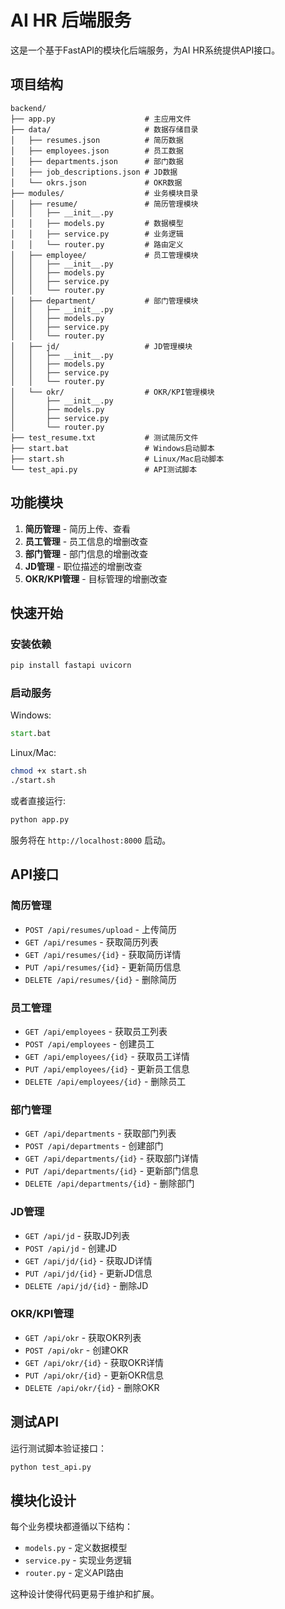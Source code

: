 # AI HR 后端服务

这是一个基于FastAPI的模块化后端服务，为AI HR系统提供API接口。

## 项目结构

```
backend/
├── app.py                    # 主应用文件
├── data/                     # 数据存储目录
│   ├── resumes.json          # 简历数据
│   ├── employees.json        # 员工数据
│   ├── departments.json      # 部门数据
│   ├── job_descriptions.json # JD数据
│   └── okrs.json             # OKR数据
├── modules/                  # 业务模块目录
│   ├── resume/               # 简历管理模块
│   │   ├── __init__.py
│   │   ├── models.py         # 数据模型
│   │   ├── service.py        # 业务逻辑
│   │   └── router.py         # 路由定义
│   ├── employee/             # 员工管理模块
│   │   ├── __init__.py
│   │   ├── models.py
│   │   ├── service.py
│   │   └── router.py
│   ├── department/           # 部门管理模块
│   │   ├── __init__.py
│   │   ├── models.py
│   │   ├── service.py
│   │   └── router.py
│   ├── jd/                   # JD管理模块
│   │   ├── __init__.py
│   │   ├── models.py
│   │   ├── service.py
│   │   └── router.py
│   └── okr/                  # OKR/KPI管理模块
│       ├── __init__.py
│       ├── models.py
│       ├── service.py
│       └── router.py
├── test_resume.txt           # 测试简历文件
├── start.bat                 # Windows启动脚本
├── start.sh                  # Linux/Mac启动脚本
└── test_api.py               # API测试脚本
```

## 功能模块

1. **简历管理** - 简历上传、查看
2. **员工管理** - 员工信息的增删改查
3. **部门管理** - 部门信息的增删改查
4. **JD管理** - 职位描述的增删改查
5. **OKR/KPI管理** - 目标管理的增删改查

## 快速开始

### 安装依赖

```bash
pip install fastapi uvicorn
```

### 启动服务

Windows:
```cmd
start.bat
```

Linux/Mac:
```bash
chmod +x start.sh
./start.sh
```

或者直接运行:
```bash
python app.py
```

服务将在 `http://localhost:8000` 启动。

## API接口

### 简历管理
- `POST /api/resumes/upload` - 上传简历
- `GET /api/resumes` - 获取简历列表
- `GET /api/resumes/{id}` - 获取简历详情
- `PUT /api/resumes/{id}` - 更新简历信息
- `DELETE /api/resumes/{id}` - 删除简历

### 员工管理
- `GET /api/employees` - 获取员工列表
- `POST /api/employees` - 创建员工
- `GET /api/employees/{id}` - 获取员工详情
- `PUT /api/employees/{id}` - 更新员工信息
- `DELETE /api/employees/{id}` - 删除员工

### 部门管理
- `GET /api/departments` - 获取部门列表
- `POST /api/departments` - 创建部门
- `GET /api/departments/{id}` - 获取部门详情
- `PUT /api/departments/{id}` - 更新部门信息
- `DELETE /api/departments/{id}` - 删除部门

### JD管理
- `GET /api/jd` - 获取JD列表
- `POST /api/jd` - 创建JD
- `GET /api/jd/{id}` - 获取JD详情
- `PUT /api/jd/{id}` - 更新JD信息
- `DELETE /api/jd/{id}` - 删除JD

### OKR/KPI管理
- `GET /api/okr` - 获取OKR列表
- `POST /api/okr` - 创建OKR
- `GET /api/okr/{id}` - 获取OKR详情
- `PUT /api/okr/{id}` - 更新OKR信息
- `DELETE /api/okr/{id}` - 删除OKR

## 测试API

运行测试脚本验证接口：

```bash
python test_api.py
```

## 模块化设计

每个业务模块都遵循以下结构：
- `models.py` - 定义数据模型
- `service.py` - 实现业务逻辑
- `router.py` - 定义API路由

这种设计使得代码更易于维护和扩展。